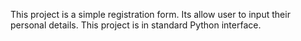 This project is a simple registration form. Its allow user to input their personal details. This project is in standard Python interface.
